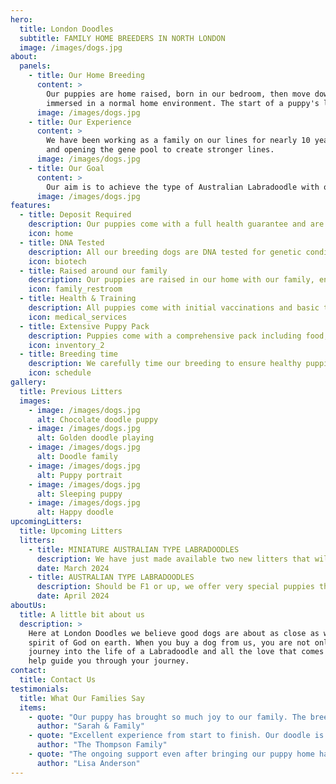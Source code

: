 ```yaml
---
hero:
  title: London Doodles
  subtitle: FAMILY HOME BREEDERS IN NORTH LONDON
  image: /images/dogs.jpg
about:
  panels:
    - title: Our Home Breeding
      content: >
        Our puppies are home raised, born in our bedroom, then move downstairs to the hub of the home. We like them to be fully
        immersed in a normal home environment. The start of a puppy's life is a hugely important aspect in creating a stable family dog.
      image: /images/dogs.jpg
    - title: Our Experience
      content: >
        We have been working as a family on our lines for nearly 10 years, but we are still working towards our goal, by adding new lines
        and opening the gene pool to create stronger lines.
      image: /images/dogs.jpg
    - title: Our Goal
      content: >
        Our aim is to achieve the type of Australian Labradoodle with our own specific breeding, and offer loving family pets.
      image: /images/dogs.jpg
features:
  - title: Deposit Required
    description: Our puppies come with a full health guarantee and are vet checked before going to their new homes.
    icon: home
  - title: DNA Tested
    description: All our breeding dogs are DNA tested for genetic conditions common to the breed.
    icon: biotech
  - title: Raised around our family
    description: Our puppies are raised in our home with our family, ensuring they are well socialized.
    icon: family_restroom
  - title: Health & Training
    description: All puppies come with initial vaccinations and basic training.
    icon: medical_services
  - title: Extensive Puppy Pack
    description: Puppies come with a comprehensive pack including food, toys, and care instructions.
    icon: inventory_2
  - title: Breeding time
    description: We carefully time our breeding to ensure healthy puppies and mothers.
    icon: schedule
gallery:
  title: Previous Litters
  images:
    - image: /images/dogs.jpg
      alt: Chocolate doodle puppy
    - image: /images/dogs.jpg
      alt: Golden doodle playing
    - image: /images/dogs.jpg
      alt: Doodle family
    - image: /images/dogs.jpg
      alt: Puppy portrait
    - image: /images/dogs.jpg
      alt: Sleeping puppy
    - image: /images/dogs.jpg
      alt: Happy doodle
upcomingLitters:
  title: Upcoming Litters
  litters:
    - title: MINIATURE AUSTRALIAN TYPE LABRADOODLES
      description: We have just made available two new litters that will be ready to go to their new homes at the end of March 2024. We have three boys and two girls for they new homes on November 15th
      date: March 2024
    - title: AUSTRALIAN TYPE LABRADOODLES
      description: Should be F1 or up, we offer very special puppies that will be ready to go to their new homes at the end of March 2024. We have three boys and two girls for they new homes on November 15th
      date: April 2024
aboutUs:
  title: A little bit about us
  description: >
    Here at London Doodles we believe good dogs are about as close as we can come to knowing the
    spirit of God on earth. When you buy a dog from us, you are not only getting a puppy but a life long
    journey into the life of a Labradoodle and all the love that comes with it. We are always on hand to
    help guide you through your journey.
contact:
  title: Contact Us
testimonials:
  title: What Our Families Say
  items:
    - quote: "Our puppy has brought so much joy to our family. The breeder was professional and caring throughout the entire process."
      author: "Sarah & Family"
    - quote: "Excellent experience from start to finish. Our doodle is healthy, happy, and exactly what we wanted!"
      author: "The Thompson Family"
    - quote: "The ongoing support even after bringing our puppy home has been amazing. They really care about their dogs."
      author: "Lisa Anderson"
---
```

